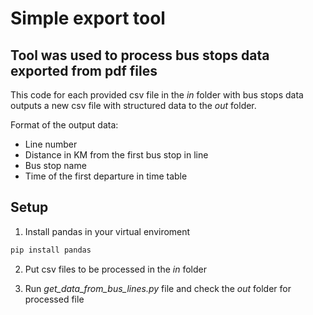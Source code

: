 # Simple export tool

## Tool was used to process bus stops data exported from pdf files

This code for each provided csv file in the *in* folder with bus stops data outputs a new csv file with structured data to the *out* folder.

Format of the output data:

* Line number
* Distance in KM from the first bus stop in line
* Bus stop name
* Time of the first departure in time table

## Setup

1. Install pandas in your virtual enviroment

```bash
pip install pandas
```

2. Put csv files to be processed in the *in* folder

3. Run *get_data_from_bus_lines.py* file and check the *out* folder for processed file
